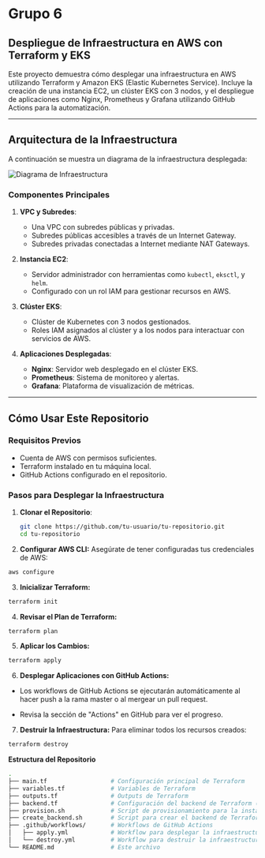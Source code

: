 # Grupo 6

## Despliegue de Infraestructura en AWS con Terraform y EKS

Este proyecto demuestra cómo desplegar una infraestructura en AWS utilizando Terraform y Amazon EKS (Elastic Kubernetes Service). Incluye la creación de una instancia EC2, un clúster EKS con 3 nodos, y el despliegue de aplicaciones como Nginx, Prometheus y Grafana utilizando GitHub Actions para la automatización.

---

## **Arquitectura de la Infraestructura**

A continuación se muestra un diagrama de la infraestructura desplegada:

![Diagrama de Infraestructura](infra-diagram.png)

### **Componentes Principales**
1. **VPC y Subredes**:
   - Una VPC con subredes públicas y privadas.
   - Subredes públicas accesibles a través de un Internet Gateway.
   - Subredes privadas conectadas a Internet mediante NAT Gateways.

2. **Instancia EC2**:
   - Servidor administrador con herramientas como `kubectl`, `eksctl`, y `helm`.
   - Configurado con un rol IAM para gestionar recursos en AWS.

3. **Clúster EKS**:
   - Clúster de Kubernetes con 3 nodos gestionados.
   - Roles IAM asignados al clúster y a los nodos para interactuar con servicios de AWS.

4. **Aplicaciones Desplegadas**:
   - **Nginx**: Servidor web desplegado en el clúster EKS.
   - **Prometheus**: Sistema de monitoreo y alertas.
   - **Grafana**: Plataforma de visualización de métricas.

---

## **Cómo Usar Este Repositorio**

### **Requisitos Previos**
- Cuenta de AWS con permisos suficientes.
- Terraform instalado en tu máquina local.
- GitHub Actions configurado en el repositorio.

### **Pasos para Desplegar la Infraestructura**

1. **Clonar el Repositorio**:
   ```bash
   git clone https://github.com/tu-usuario/tu-repositorio.git
   cd tu-repositorio
   ```

2. **Configurar AWS CLI:**
Asegúrate de tener configuradas tus credenciales de AWS:

```bash
aws configure
```

3. **Inicializar Terraform:**

```bash
terraform init
```

4. **Revisar el Plan de Terraform:**

```bash
terraform plan
```

5. **Aplicar los Cambios:**

```bash
terraform apply
```

6. **Desplegar Aplicaciones con GitHub Actions:**

- Los workflows de GitHub Actions se ejecutarán automáticamente al hacer push a la rama master o al mergear un pull request.

- Revisa la sección de "Actions" en GitHub para ver el progreso.

7. **Destruir la Infraestructura:**
Para eliminar todos los recursos creados:

```bash
terraform destroy
```

**Estructura del Repositorio**
```bash
.
├── main.tf                  # Configuración principal de Terraform
├── variables.tf             # Variables de Terraform
├── outputs.tf               # Outputs de Terraform
├── backend.tf               # Configuración del backend de Terraform (S3)
├── provision.sh             # Script de provisionamiento para la instancia EC2
├── create_backend.sh        # Script para crear el backend de Terraform en S3
├── .github/workflows/       # Workflows de GitHub Actions
│   ├── apply.yml            # Workflow para desplegar la infraestructura
│   └── destroy.yml          # Workflow para destruir la infraestructura
└── README.md                # Este archivo
```
